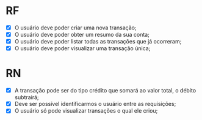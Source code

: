 # RF

- [x] O usuário deve poder criar uma nova transação;
- [x] O usuário deve poder obter um resumo da sua conta;
- [x] O usuário deve poder listar todas as transações que já ocorreram;
- [x] O usuário deve poder visualizar uma transação única;

# RN

- [x] A transação pode ser do tipo crédito que somará ao valor total, o débito subtrairá;
- [x] Deve ser possível identificarmos o usuário entre as requisições;
- [x] O usuário só pode visualizar transações o qual ele criou;
